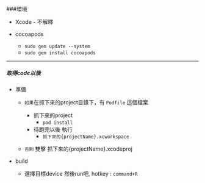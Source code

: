###環境
* Xcode - 不解釋

* cocoapods
	* `sudo gem update --system`
	* `sudo gem install cocoapods`



-------------------
##### 取得code以後 #####

+ 準備
	* `如果`在抓下來的project目錄下，有 `Podfile` 這個檔案
    	* 抓下來的project
	   		* `pod install`
    	* 待跑完以後 執行 
	   		* `抓下來的{projectName}.xcworkspace`    


	* `否則` 雙擊 抓下來的{projectName}.xcodeproj


+ build
 	+ 選擇目標device 然後run吧, hotkey : `command+R`

